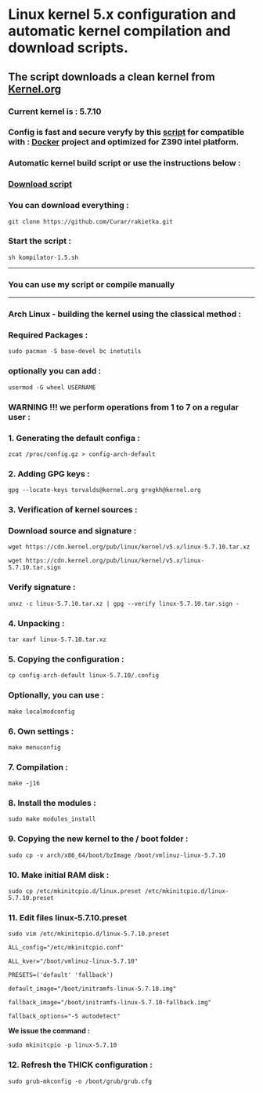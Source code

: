 
# Linux kernel 5.x configuration and automatic kernel compilation and download scripts.
## The script downloads a clean kernel from [Kernel.org](https://kernel.org)
### Current kernel is : 5.7.10
### Config is fast and secure veryfy by this [script](https://github.com/moby/moby/blob/master/contrib/check-config.sh) for compatible with : [Docker](https://docs.docker.com) project and optimized for Z390 intel platform.
### Automatic kernel build script or use the instructions below :
### [Download script](https://github.com/Curar/rakietka/releases/download/1.5/kompilator-1.5.sh)
### You can download everything :
`git clone https://github.com/Curar/rakietka.git`
### Start the script :
`sh kompilator-1.5.sh`
***
### You can use my script or compile manually
***
### Arch Linux - building the kernel using the classical method :
### Required Packages :
`sudo pacman -S base-devel bc inetutils`
### optionally you can add :
`usermod -G wheel USERNAME`
### WARNING !!! we perform operations from 1 to 7 on a regular user :
### 1. Generating the default configa :
`zcat /proc/config.gz > config-arch-default`
### 2. Adding GPG keys :
 `gpg --locate-keys torvalds@kernel.org gregkh@kernel.org`
### 3. Verification of kernel sources :
### Download source and signature :
 `wget https://cdn.kernel.org/pub/linux/kernel/v5.x/linux-5.7.10.tar.xz`

 `wget https://cdn.kernel.org/pub/linux/kernel/v5.x/linux-5.7.10.tar.sign`
### Verify signature :
 `unxz -c linux-5.7.10.tar.xz | gpg --verify linux-5.7.10.tar.sign -`
### 4. Unpacking :
 `tar xavf linux-5.7.10.tar.xz`
### 5. Copying the configuration :
 `cp config-arch-default linux-5.7.10/.config`
### Optionally, you can use :
 `make localmodconfig`
### 6. Own settings :
 `make menuconfig`
### 7. Compilation :
 `make -j16`
### 8. Install the modules :
 `sudo make modules_install`
### 9. Copying the new kernel to the / boot folder :
 `sudo cp -v arch/x86_64/boot/bzImage /boot/vmlinuz-linux-5.7.10`
### 10. Make initial RAM disk :
 `sudo cp /etc/mkinitcpio.d/linux.preset /etc/mkinitcpio.d/linux-5.7.10.preset`
### 11. Edit files linux-5.7.10.preset
 `sudo vim /etc/mkinitcpio.d/linux-5.7.10.preset`

 ```
 ALL_config="/etc/mkinitcpio.conf"

 ALL_kver="/boot/vmlinuz-linux-5.7.10"

 PRESETS=('default' 'fallback')

 default_image="/boot/initramfs-linux-5.7.10.img"

 fallback_image="/boot/initramfs-linux-5.7.10-fallback.img"

 fallback_options="-S autodetect"
 ```

**We issue the command :**

 `sudo mkinitcpio -p linux-5.7.10`

### 12. Refresh the THICK configuration :
 `sudo grub-mkconfig -o /boot/grub/grub.cfg`

